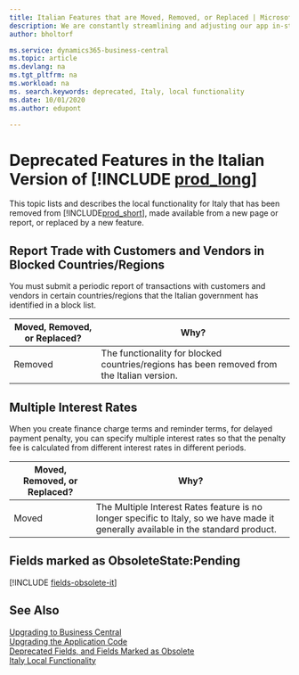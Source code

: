 ```yaml
---
title: Italian Features that are Moved, Removed, or Replaced | Microsoft Docs
description: We are constantly streamlining and adjusting our app in-step with market developments. Read about the features for Italy that we have moved, removed, or replaced.
author: bholtorf

ms.service: dynamics365-business-central
ms.topic: article
ms.devlang: na
ms.tgt_pltfrm: na
ms.workload: na
ms. search.keywords: deprecated, Italy, local functionality
ms.date: 10/01/2020
ms.author: edupont

---
```


# Deprecated Features in the Italian Version of [!INCLUDE [prod_long](../developer/includes/prod_long.md)]
This topic lists and describes the local functionality for Italy that has been removed from [!INCLUDE[prod_short](../developer/includes/prod_short.md)], made available from a new page or report, or replaced by a new feature.

## Report Trade with Customers and Vendors in Blocked Countries/Regions
You must submit a periodic report of transactions with customers and vendors in certain countries/regions that the Italian government has identified in a block list.

|Moved, Removed, or Replaced?|Why?|
|----|----|
|Removed| The functionality for blocked countries/regions has been removed from the Italian version.|

## Multiple Interest Rates
When you create finance charge terms and reminder terms, for delayed payment penalty, you can specify multiple interest rates so that the penalty fee is calculated from different interest rates in different periods.

|Moved, Removed, or Replaced?|Why?|
|----|----|
|Moved| The Multiple Interest Rates feature is no longer specific to Italy, so we have made it generally available in the standard product. |

## Fields marked as ObsoleteState:Pending

[!INCLUDE [fields-obsolete-it](../includes/fields-obsolete-it.md)]

## See Also
[Upgrading to Business Central](upgrading-to-business-central.md)  
[Upgrading the Application Code](upgrading-the-application-code.md)  
[Deprecated Fields, and Fields Marked as Obsolete](deprecated-fields.md)  
[Italy Local Functionality](/dynamics365/business-central/LocalFunctionality/Italy/italy-local-functionality)  
